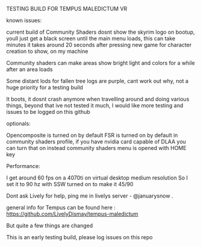 TESTING BUILD FOR TEMPUS MALEDICTUM VR

known issues:

current build of Community Shaders dosnt show the skyrim logo on bootup, youll just get a black screen until the main menu loads, this can take minutes
it takes around 20 seconds after pressing new game for character creation to show, on my machine

Community shaders can make areas show bright light and colors for a while after an area loads

Some distant lods for fallen tree logs are purple, cant work out why, not a huge priority for a testing build

It boots, it dosnt crash anymore when travelling around and doing various things, beyond that ive not tested it much, I would like more testing and issues to be logged on this github

optionals:

Opencomposite is turned on by default
FSR is turned on by default in community shaders profile, if you have nvidia card capable of DLAA you can turn that on instead 
community shaders menu is opened with HOME key

Performance:

I get around 60 fps on a 4070ti on virtual desktop medium resolution
So I set it to 90 hz with SSW turned on to make it 45/90

Dont ask Lively for help, ping me in livelys server - @januarysnow . 

general info for Tempus can be found here : https://github.com/LivelyDismay/tempus-maledictum 

But quite a few things are changed

This is an early testing build, please log issues on this repo
